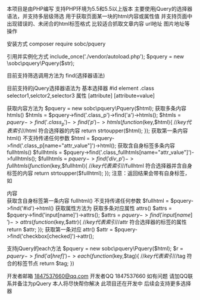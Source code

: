本项目是由PHP编写 支持PHP环境为5.5和5.5以上版本
主要使用jQuery的选择器语法，并支持多层级筛选 用于获取页面某一块的html内容或属性值 并支持页面中出现错误的、未闭合的html标签格式
比较适合抓取文章内容 url地址 图片地址等操作

安装方式
	composer require sobc/pquery

引用并实例化方式
	include_once('./vendor/autoload.php');
	$pquery = new \sobc\pquery\Pquery($str);

目前支持筛选调用方法为
	find(选择器语法)

目前支持的jQuery选择器语法为
	基本选择器
		#id
		element
		.class
		selector1,selctor2,selector3
	属性
		[attribute]
		[attribute=value]

获取内容方法为
	$pquery = new sobc\pquery\Pquery($html);
	获取多条内容 htmls()
		$htmls = $pquery->find('.class_p')->find('a')->htmls();
		$htmls = $pquery->find('.class_p')->find('p')->htmls(function($key,$html){
			//$key 代表索引
			//$html 符合选择器的内容
			return strtoupper($html);
		});
	获取第一条内容 html() 不支持传递任何参数
		$html = $pquery->find('.class_p[name="attr_value"]')->html();
	获取含自身标签多条内容 fullhtmls()
		$fullhtmls = $pquery->find('.class_fullhtmls[name="attr_value"]')->fullhtmls();
		$fullhtmls = $pquery->find('div,p')->fullhtmls(function($key,$fullhtml){
			//$key 代表索引
			//$fullhtml 符合选择器并含自身标签的内容
			return strtoupper($fullhtml);
		});
		注意：返回结果会带有自身标签，如<div class="class_fullhtmls" name="attr_value">内容</div>
	获取含自身标签第一条内容 fullhtml() 不支持传递任何参数
		$fullhtml = $pquery->find('#id')->html()
获取属性方法为
	获取多条对应属性 attrs()
		$attrs = $pquery->find('input[name]')->attrs();
		$attrs = $pquery->find('input[name]')->attrs(function($key,$attr){
			//$key 代表索引
			//$attr 符合选择器的标签的属性
			return $attr;
		});
	获取第一条对应 attr()
		$attr = $pquery->find('checkbox[checked]')->attr();

支持jQuery的each方法
	$pquery = new sobc\pquery\Pquery($html);
	$r = $pquery->find('a[href]')->each(function($key,$tag){
		//$key 代表索引
		//$tag 符合的标签节点
		return $tag;
	})

开发者邮箱 1847537660@qq.com
开发者QQ 1847537660 如有问题 请加QQ联系并备注为pQuery 本人将尽快帮你解决
此项目还在开发中 后续会支持更多选择器
